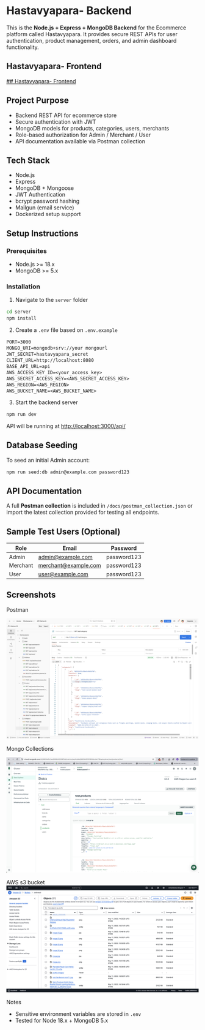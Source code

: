 # Hastavyapara- Backend

This is the **Node.js + Express + MongoDB Backend** for the Ecommerce platform called Hastavyapara.
It provides secure REST APIs for user authentication, product management, orders, and admin dashboard functionality.

## Hastavyapara- Frontend

[## Hastavyapara- Frontend](https://github.com/prof-gautam/Hastavyapara-frontend)

## Project Purpose

- Backend REST API for ecommerce store
- Secure authentication with JWT
- MongoDB models for products, categories, users, merchants
- Role-based authorization for Admin / Merchant / User
- API documentation available via Postman collection

## Tech Stack

- Node.js
- Express
- MongoDB + Mongoose
- JWT Authentication
- bcrypt password hashing
- Mailgun (email service)
- Dockerized setup support

## Setup Instructions

### Prerequisites

- Node.js >= 18.x
- MongoDB >= 5.x

### Installation

1. Navigate to the `server` folder

```bash
cd server
npm install
```

2. Create a `.env` file based on `.env.example`

```env
PORT=3000
MONGO_URI=mongodb+srv://your mongourl
JWT_SECRET=hastavyapara_secret
CLIENT_URL=http://localhost:8080
BASE_API_URL=api
AWS_ACCESS_KEY_ID=<your_access_key>
AWS_SECRET_ACCESS_KEY=<AWS_SECRET_ACCESS_KEY>
AWS_REGION=<AWS_REGION>
AWS_BUCKET_NAME=<AWS_BUCKET_NAME>
```

3. Start the backend server

```bash
npm run dev
```

API will be running at [http://localhost:3000/api/](http://localhost:3000/api/)

## Database Seeding

To seed an initial Admin account:

```bash
npm run seed:db admin@example.com password123
```

## API Documentation

A full **Postman collection** is included in `/docs/postman_collection.json`
or import the latest collection provided for testing all endpoints.

## Sample Test Users (Optional)

| Role     | Email                | Password    |
| -------- | -------------------- | ----------- |
| Admin    | admin@example.com    | password123 |
| Merchant | merchant@example.com | password123 |
| User     | user@example.com     | password123 |

## Screenshots

Postman

![1747021058885](image/README/1747021058885.png)

Mongo Collections

![1747021134408](image/README/1747021134408.png)

AWS s3 bucket
![1747021352030](image/README/1747021352030.png)

Notes

- Sensitive environment variables are stored in `.env`
- Tested for Node 18.x + MongoDB 5.x
